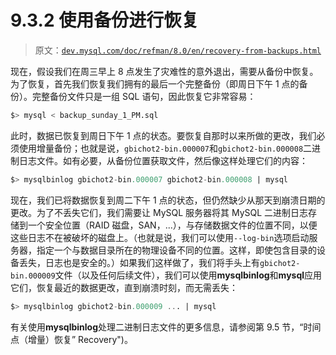 # 9.3.2 使用备份进行恢复

> 原文：[`dev.mysql.com/doc/refman/8.0/en/recovery-from-backups.html`](https://dev.mysql.com/doc/refman/8.0/en/recovery-from-backups.html)

现在，假设我们在周三早上 8 点发生了灾难性的意外退出，需要从备份中恢复。为了恢复，首先我们恢复我们拥有的最后一个完整备份（即周日下午 1 点的备份）。完整备份文件只是一组 SQL 语句，因此恢复它非常容易：

```sql
$> mysql < backup_sunday_1_PM.sql
```

此时，数据已恢复到周日下午 1 点的状态。要恢复自那时以来所做的更改，我们必须使用增量备份；也就是说，`gbichot2-bin.000007`和`gbichot2-bin.000008`二进制日志文件。如有必要，从备份位置获取文件，然后像这样处理它们的内容：

```sql
$> mysqlbinlog gbichot2-bin.000007 gbichot2-bin.000008 | mysql
```

现在，我们已将数据恢复到周二下午 1 点的状态，但仍然缺少从那天到崩溃日期的更改。为了不丢失它们，我们需要让 MySQL 服务器将其 MySQL 二进制日志存储到一个安全位置（RAID 磁盘，SAN，...），与存储数据文件的位置不同，以便这些日志不在被破坏的磁盘上。（也就是说，我们可以使用`--log-bin`选项启动服务器，指定一个与数据目录所在的物理设备不同的位置。这样，即使包含目录的设备丢失，日志也是安全的。）如果我们这样做了，我们将手头上有`gbichot2-bin.000009`文件（以及任何后续文件），我们可以使用**mysqlbinlog**和**mysql**应用它们，恢复最近的数据更改，直到崩溃时刻，而无需丢失：

```sql
$> mysqlbinlog gbichot2-bin.000009 ... | mysql
```

有关使用**mysqlbinlog**处理二进制日志文件的更多信息，请参阅第 9.5 节，“时间点（增量）恢复” Recovery")。

